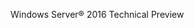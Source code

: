 <Token xmlns:xlink="http://www.w3.org/1999/xlink">Windows Server® 2016 Technical Preview</Token>

<!--HONumber=Apr16_HO1-->


